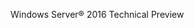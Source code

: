 <Token xmlns:xlink="http://www.w3.org/1999/xlink">Windows Server® 2016 Technical Preview</Token>

<!--HONumber=Apr16_HO1-->


